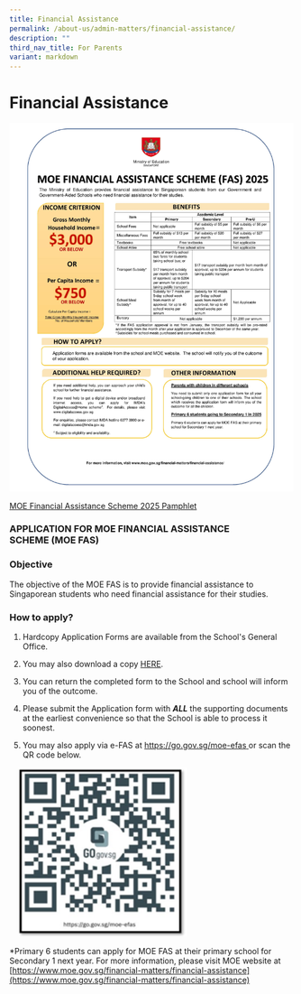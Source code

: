 ```yaml
---
title: Financial Assistance
permalink: /about-us/admin-matters/financial-assistance/
description: ""
third_nav_title: For Parents
variant: markdown
---
```

# **Financial Assistance**


![](/images/Pamphlet_FAS_2025.jpg)

[MOE Financial Assistance Scheme 2025 Pamphlet ](/files/Pamphlet_FAS_2025.pdf)

### APPLICATION FOR MOE FINANCIAL ASSISTANCE SCHEME&nbsp;(MOE FAS)

### Objective  

The objective of the MOE FAS is to provide financial assistance to Singaporean students who need financial assistance for their studies.

  

### How to apply?

1. Hardcopy Application Forms are available from the School's General Office.

2. You may also download a copy [HERE](/files/MOE_FAS_Application_Form_2025.pdf).
3. You can return the completed form to the School and school will inform you of the outcome.

4. Please submit the Application form with&nbsp;**_ALL_**&nbsp;the supporting documents at the earliest convenience so that the School is able to process it soonest.

5. You may also apply via e-FAS at [https://go.gov.sg/moe-efas ](https://go.gov.sg/moe-efas ) or scan the QR code below. 

<img src="/images/QR_2025.png" style="width:300px;height:300px;margin-left:15px;">



*Primary 6 students can apply for MOE FAS at their primary school for Secondary 1 next year.
For more information, please visit MOE website at [https://www.moe.gov.sg/financial-matters/financial-assistance](https://www.moe.gov.sg/financial-matters/financial-assistance)